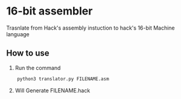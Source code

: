 # 16-bit assembler 

Trasnlate from Hack's assembly instuction to hack's 16-bit Machine language


## How to use 

1. Run the command

```sh
    python3 translator.py FILENAME.asm
```

2. Will Generate FILENAME.hack  